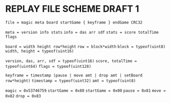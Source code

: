 # REPLAY FILE SCHEME DRAFT 1

`file = magic meta board startGame { keyframe } endGame CRC32`

`meta = version info stats`
`info = das arr sdf`
`stats = score totalTime flags`

`board = width height row*height`
`row = block*width`
`block = typeof(uint8)`
`width, height = typeof(uint16)`

`version, das, arr, sdf = typeof(uint16)`
`score, totalTime = typeof(uint64)`
`flags = typeof(uint128)`

`keyframe = timestamp (pause | move amt | drop amt | setBoard row*height)`
`timestamp = typeof(uint32)`
`amt = typeof(uint8)`

`magic = 0x53746759`
`startGame = 0x80`
`startGame = 0x00`
`pause = 0x81`
`move = 0x82`
`drop = 0x83`
